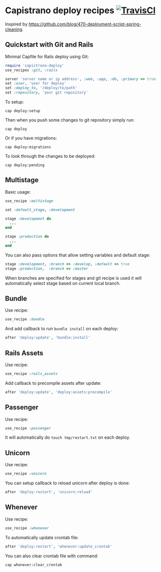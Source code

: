 Capistrano deploy recipes [![TravisCI](https://secure.travis-ci.org/lest/capistrano-deploy.png?branch=master)](http://travis-ci.org/lest/capistrano-deploy)
=========================

Inspired by https://github.com/blog/470-deployment-script-spring-cleaning.

Quickstart with Git and Rails
-----------------------------

Minimal Capfile for Rails deploy using Git:

```ruby
require 'capistrano-deploy'
use_recipes :git, :rails

server 'server name or ip address', :web, :app, :db, :primary => true
set :user, 'user for deploy'
set :deploy_to, '/deploy/to/path'
set :repository, 'your git repository'
```

To setup:

    cap deploy:setup

Then when you push some changes to git repository simply run:

    cap deploy

Or if you have migrations:

    cap deploy:migrations

To look through the changes to be deployed:

    cap deploy:pending

Multistage
----------

Basic usage:

```ruby
use_recipe :multistage

set :default_stage, :development

stage :development do
  ...
end

stage :production do
  ...
end
```

You can also pass options that allow setting variables and default stage:

```ruby
stage :development, :branch => :develop, :default => true
stage :production,  :branch => :master
```

When branches are specified for stages and git recipe is used
it will automatically select stage based on current local branch.

Bundle
------

Use recipe:

```ruby
use_recipe :bundle
```

And add callback to run `bundle install` on each deploy:

```ruby
after 'deploy:update', 'bundle:install'
```

Rails Assets
------------

Use recipe:

```ruby
use_recipe :rails_assets
```

Add callback to precompile assets after update:

```ruby
after 'deploy:update', 'deploy:assets:precompile'
```

Passenger
---------

Use recipe:

```ruby
use_recipe :passenger
```

It will automatically do `touch tmp/restart.txt` on each deploy.

Unicorn
-------

Use recipe:

```ruby
use_recipe :unicorn
```

You can setup callback to reload unicorn after deploy is done:

```ruby
after 'deploy:restart', 'unicorn:reload'
```

Whenever
--------

Use recipe:

```ruby
use_recipe :whenever
```

To automatically update crontab file:

```ruby
after 'deploy:restart', 'whenever:update_crontab'
```

You can also clear crontab file with command:

    cap whenever:clear_crontab
